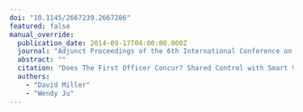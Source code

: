 ```yaml
---
doi: "10.1145/2667239.2667286"
featured: false
manual_override:
  publication_date: 2014-09-17T04:00:00.000Z
  journal: "Adjunct Proceedings of the 6th International Conference on Automotive User Interfaces and Interactive Vehicular Applications"
  abstract: ""
  citation: "Does The First Officer Concur? Shared Control with Smart Vehicle Systems (2014)"
  authors:
    - "David Miller"
    - "Wendy Ju"
---
```


<!-- You can add additional content about this publication here if needed -->
